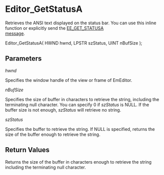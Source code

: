 # Editor\_GetStatusA

Retrieves the ANSI text displayed on the status bar. You can use this inline function
or explicitly send the [EE\_GET\_STATUSA \
message](../message/ee_get_statusa).

Editor\_GetStatusA( HWND hwnd, LPSTR szStatus, UINT nBufSize );

## Parameters

_hwnd_

Specifies the window handle of the view or frame of EmEditor.

_nBufSize_

Specifies the size of buffer in characters to retrieve the string, including
the terminating null character. You can specify 0 if _szStatus_ is
NULL. If the buffer size is not enough, _szStatus_ will retrieve no
string.

_szStatus_

Specifies the buffer to retrieve the string. If NULL is specified, returns
the size of the buffer enough to retrieve the string.

## Return Values

Returns the size of the buffer in characters enough to retrieve the string
including the terminating null character.
